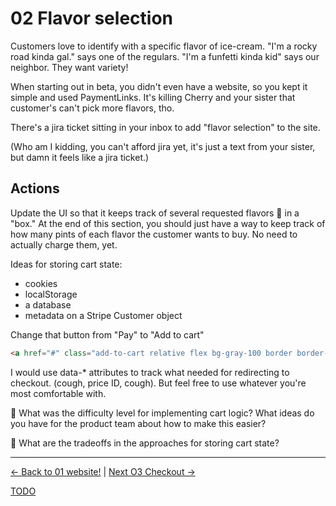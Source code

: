 # 02 Flavor selection

Customers love to identify with a specific flavor of ice-cream. "I'm a rocky
road kinda gal." says one of the regulars. "I'm a funfetti kinda kid" says our
neighbor. They want variety!

When starting out in beta, you didn't even have a website, so you kept it simple
and used PaymentLinks. It's killing Cherry and your sister that customer's can't
pick more flavors, tho.

There's a jira ticket sitting in your inbox to add "flavor selection" to the site.

(Who am I kidding, you can't afford jira yet, it's just a text from your
sister, but damn it feels like a jira ticket.)


## Actions

Update the UI so that it keeps track of several requested flavors 🍨 in a
"box." At the end of this section, you should just have a way to keep track of
how many pints of each flavor the customer wants to buy. No need to actually
charge them, yet.


Ideas for storing cart state:

* cookies
* localStorage
* a database
* metadata on a Stripe Customer object

Change that button from "Pay" to "Add to cart"

```html
<a href="#" class="add-to-cart relative flex bg-gray-100 border border-transparent rounded-md py-2 px-8 items-center justify-center text-sm font-medium text-gray-900 hover:bg-gray-200">Add to cart</a>
```

I would use data-* attributes to track what needed for redirecting to checkout.
(cough, price ID, cough). But feel free to use whatever you're most comfortable
with.


🧠 What was the difficulty level for implementing cart logic? What ideas do you
have for the product team about how to make this easier?

🧠 What are the tradeoffs in the approaches for storing cart state?

---

[<- Back to 01 website!](./01-website.md)
|
[Next O3 Checkout ->](./03-checkout.md)

[TODO](../TODO.md)

